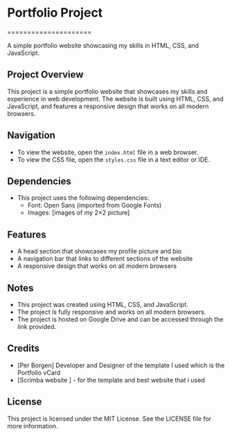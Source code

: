 # Portfolio Project
=====================

A simple portfolio website showcasing my skills in HTML, CSS, and JavaScript.

## Project Overview

This project is a simple portfolio website that showcases my skills and experience in web development. The website is built using HTML, CSS, and JavaScript, and features a responsive design that works on all modern browsers.

## Navigation

* To view the website, open the `index.html` file in a web browser.
* To view the CSS file, open the `styles.css` file in a text editor or IDE.

## Dependencies

* This project uses the following dependencies:
	+ Font: Open Sans (imported from Google Fonts)
  + Images: [images of my 2×2 picture]

## Features

* A head section that showcases my profile picture and bio
* A navigation bar that links to different sections of the website
* A responsive design that works on all modern browsers

## Notes

* This project was created using HTML, CSS, and JavaScript.
* The project is fully responsive and works on all modern browsers.
* The project is hosted on Google Drive and can be accessed through the link provided.

## Credits

* [Per Borgen]  Developer and Designer of the template I used which is the Portfolio vCard
* [Scrimba website ] - for the template and best website that i used

## License

This project is licensed under the MIT License. See the LICENSE file for more information.

